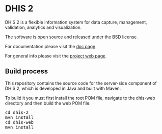 
# DHIS 2

DHIS 2 is a flexible information system for data capture, management, validation, analytics and visualization.

The software is open source and released under the [BSD license](https://opensource.org/licenses/BSD-2-Clause).

For documentation please visit the [doc page](https://www.dhis2.org/documentation).

For general info please visit the [project web page](https://www.dhis2.org).

## Build process

This repository contains the source code for the server-side component of DHIS 2, which is developed in Java and built with Maven. 

To build it you must first install the root POM file, navigate to the dhis-web directory and then build the web POM file.

<pre>
cd dhis-2
mvn install
cd dhis-web
mvn install
</pre>

